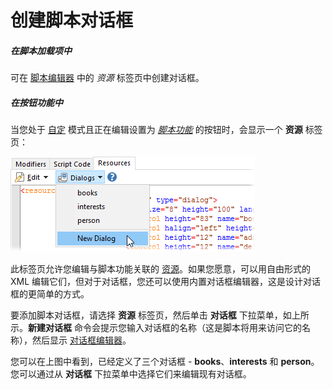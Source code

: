 # 创建脚本对话框

##### 在脚本加载项中

可在 [脚本编辑器](../script_editor/README.zh.md) 中的 *资源* 标签页中创建对话框。

##### 在按钮功能中

当您处于 [自定](/Manual/customize/README.zh.md) 模式且正在编辑设置为 *[脚本功能](../script_functions.zh.md)* 的按钮时，会显示一个 **资源** 标签页：

![](/Manual/images/media/image063.png)

此标签页允许您编辑与脚本功能关联的 [资源](../resources/README.zh.md)。如果您愿意，可以用自由形式的 XML 编辑它们，但对于对话框，您还可以使用内置对话框编辑器，这是设计对话框的更简单的方式。

要添加脚本对话框，请选择 **资源** 标签页，然后单击 **对话框** 下拉菜单，如上所示。**新建对话框** 命令会提示您输入对话框的名称（这是脚本将用来访问它的名称），然后显示 [对话框编辑器](../script_editor/editors/dialog_editor/README.zh.md)。

您可以在上图中看到，已经定义了三个对话框 - **books**、**interests** 和 **person**。您可以通过从 **对话框** 下拉菜单中选择它们来编辑现有对话框。